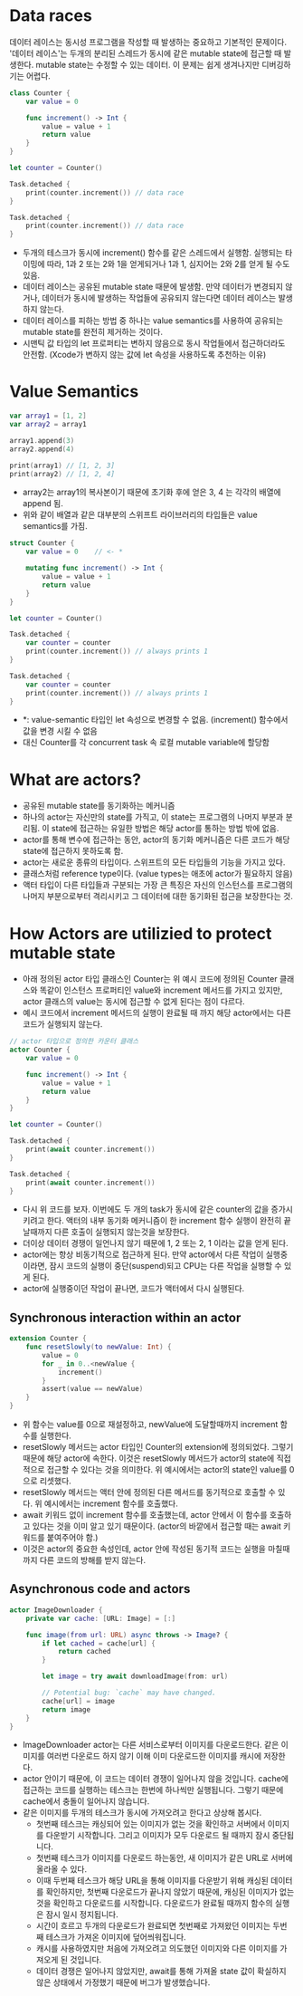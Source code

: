  # Data races
데이터 레이스는 동시성 프로그램을 작성할 때 발생하는 중요하고 기본적인 문제이다.
'데이터 레이스'는 두개의 분리된 스레드가 동시에 같은 mutable state에 접근할 때 발생한다. mutable state는 수정할 수 있는 데이터.
이 문제는 쉽게 생겨나지만 디버깅하기는 어렵다.

```swift
class Counter {
    var value = 0

    func increment() -> Int {
        value = value + 1
        return value
    }
}

let counter = Counter()

Task.detached {
    print(counter.increment()) // data race
}

Task.detached {
    print(counter.increment()) // data race
}
```
- 두개의 테스크가 동시에 increment() 함수를 같은 스레드에서 실행함. 실행되는 타이밍에 따라, 1과 2 또는 2와 1을 얻게되거나 1과 1, 심지어는 2와 2를 얻게 될 수도 있음.
- 데이터 레이스는 공유된 mutable state 때문에 발생함. 만약 데이터가 변경되지 않거나, 데이터가 동시에 발생하는 작업들에 공유되지 않는다면 데이터 레이스는 발생하지 않는다.
- 데이터 레이스를 피하는 방법 중 하나는 value semantics를 사용하여 공유되는 mutable state를 완전히 제거하는 것이다. 
- 시맨틱 값 타입의 let 프로퍼티는 변하지 않음으로 동시 작업들에서 접근하더라도 안전함. (Xcode가 변하지 않는 값에 let 속성을 사용하도록 추천하는 이유)

# Value Semantics
```swift
var array1 = [1, 2]
var array2 = array1

array1.append(3)
array2.append(4)

print(array1) // [1, 2, 3]
print(array2) // [1, 2, 4]
```
- array2는 array1의 복사본이기 때문에 초기화 후에 얻은 3, 4 는 각각의 배열에 append 됨.
- 위와 같이 배열과 같은 대부분의 스위프트 라이브러리의 타입들은 value semantics를 가짐. 

```swift
struct Counter {
    var value = 0    // <- *

    mutating func increment() -> Int {
        value = value + 1
        return value
    }
}

let counter = Counter()

Task.detached {
    var counter = counter
    print(counter.increment()) // always prints 1
}

Task.detached {
    var counter = counter
    print(counter.increment()) // always prints 1
}
```
- *: value-semantic 타입인 let 속성으로 변경할 수 없음. (increment() 함수에서 값을 변경 시킬 수 없음
- 대신 Counter를 각 concurrent task 속 로컬 mutable variable에 할당함


# What are actors?
- 공유된 mutable state를 동기화하는 메커니즘
- 하나의 actor는 자신만의 state를 가직고, 이 state는 프로그램의 나머지 부분과 분리됨. 이 state에 접근하는 유일한 방법은 해당 actor를 통하는 방법 밖에 없음.
- actor를 통해 변수에 접근하는 동안, actor의 동기화 메커니즘은 다른 코드가 해당 state에 접근하지 못하도록 함.
- actor는 새로운 종류의 타입이다. 스위프트의 모든 타입들의 기능을 가지고 있다.
- 클래스처럼 reference type이다. (value types는 애초에 actor가 필요하지 않음)
- 액터 타입이 다른 타입들과 구분되는 가장 큰 특징은 자신의 인스턴스를 프로그램의 나머지 부분으로부터 격리시키고 그 데이터에 대한 동기화된 접근을 보장한다는 것.

# How Actors are utilizied to protect mutable state
- 아래 정의된 actor 타입 클래스인 Counter는 위 예시 코드에 정의된 Counter 클래스와 똑같이 인스턴스 프로퍼티인 value와 increment 메서드를 가지고 있지만, actor 클래스의 value는 동시에 접근할 수 없게 된다는 점이 다르다.
- 예시 코드에서 increment 메서드의 실행이 완료될 때 까지 해당 actor에서는 다른 코드가 실행되지 않는다.
```swift
// actor 타입으로 정의한 카운터 클래스
actor Counter {
    var value = 0

    func increment() -> Int {
        value = value + 1
        return value
    }
}

let counter = Counter()

Task.detached {
    print(await counter.increment())
}

Task.detached {
    print(await counter.increment())
}
```
- 다시 위 코드를 보자. 이번에도 두 개의 task가 동시에 같은 counter의 값을 증가시키려고 한다. 액터의 내부 동기화 메커니즘이 한 increment 함수 실행이 완전히 끝날때까지 다른 호출이 실행되지 않는것을 보장한다.
- 더이상 데이터 경쟁이 일언나지 않기 때문에 1, 2 또는 2, 1 이라는 값을 얻게 된다.
- actor에는 항상 비동기적으로 접근하게 된다. 만약 actor에서 다른 작업이 실행중이라면, 잠시 코드의 실행이 중단(suspend)되고 CPU는 다른 작업을 실행할 수 있게 된다.
- actor에 실행중이던 작업이 끝나면, 코드가 액터에서 다시 실행된다.

## Synchronous interaction within an actor
```swift
extension Counter {
    func resetSlowly(to newValue: Int) {
        value = 0
        for _ in 0..<newValue {
            increment()
        }
        assert(value == newValue)
    }
}
```
- 위 함수는 value를 0으로 재설정하고, newValue에 도달할때까지 increment 함수를 실행한다.
- resetSlowly 메서드는 actor 타입인 Counter의 extension에 정의되었다. 그렇기 때문에 해당 actor에 속한다. 이것은 resetSlowly 메서드가 actor의 state에 직접적으로 접근할 수 있다는 것을 의미한다. 위 예시에서는 actor의 state인 value를 0으로 리셋했다.
- resetSlowly 메서드는 액터 안에 정의된 다른 메서드를 동기적으로 호출할 수 있다. 위 예시에서는 increment 함수를 호출했다.
- await 키워드 없이 increment 함수를 호출했는데, actor 안에서 이 함수를 호출하고 있다는 것을 이미 알고 있기 때문이다. (actor의 바깥에서 접근할 때는 await 키워드를 붙여주어야 함.)
- 이것은 actor의 중요한 속성인데, actor 안에 작성된 동기적 코드는 실행을 마칠때까지 다른 코드의 방해를 받지 않는다.

## Asynchronous code and actors
```swift
actor ImageDownloader {
    private var cache: [URL: Image] = [:]

    func image(from url: URL) async throws -> Image? {
        if let cached = cache[url] {
            return cached
        }

        let image = try await downloadImage(from: url)

        // Potential bug: `cache` may have changed.
        cache[url] = image
        return image
    }
}
```
- ImageDownloader actor는 다른 서비스로부터 이미지를 다운로드한다. 같은 이미지를 여러번 다운로드 하지 않기 이해 이미 다운로드한 이미지를 캐시에 저장한다.
- actor 안이기 때문에, 이 코드는 데이터 경쟁이 일어나지 않을 것입니다. cache에 접근하는 코드를 실행하는 테스크는 한번에 하나씩만 실행됩니다. 그렇기 때문에 cache에서 충돌이 일어나지 않습니다.
- 같은 이미지를 두개의 테스크가 동시에 가져오려고 한다고 상상해 봅시다.
  - 첫번째 테스크는 캐싱되어 있는 이미지가 없는 것을 확인하고 서버에서 이미지를 다운받기 시작합니다. 그리고 이미지가 모두 다운로드 될 때까지 잠시 중단됩니다.
  - 첫번째 테스크가 이미지를 다운로드 하는동안, 새 이미지가 같은 URL로 서버에 올라올 수 있다.
  - 이때 두번째 테스크가 해당 URL을 통해 이미지를 다운받기 위해 캐싱된 데이터를 확인하지만, 첫번째 다운로드가 끝나지 않았기 때문에, 캐싱된 이미지가 없는 것을 확인하고 다운로드를 시작합니다. 다운로드가 완료될 때까지 함수의 실행은 잠시 일시 정지됩니다.
  - 시간이 흐르고 두개의 다운로드가 완료되면 첫번째로 가져왔던 이미지는 두번째 테스크가 가져온 이미지에 덮어씌워집니다.
  - 캐시를 사용하였지만 처음에 가져오려고 의도했던 이미지와 다른 이미지를 가져오게 된 것입니다.
  - 데이터 경쟁은 일어나지 않았지만, await를 통해 가져올 state 값이 확실하지 않은 상태에서 가정했기 때문에 버그가 발생했습니다.
